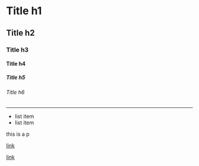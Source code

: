 # Title h1
## Title h2
### Title h3
#### Title h4
##### Title h5
###### Title h6

---

- list item 
- list item

this is a p

[link](https://)

[link](https://)
